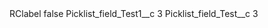 <?xml version="1.0" encoding="UTF-8"?>
<CustomMetadata xmlns="http://soap.sforce.com/2006/04/metadata" xmlns:xsi="http://www.w3.org/2001/XMLSchema-instance" xmlns:xsd="http://www.w3.org/2001/XMLSchema">
    <label>RClabel</label>
    <protected>false</protected>
    <values>
        <field>Picklist_field_Test1__c</field>
        <value xsi:type="xsd:string">3</value>
    </values>
    <values>
        <field>Picklist_field_Test__c</field>
        <value xsi:type="xsd:string">3</value>
    </values>
</CustomMetadata>
